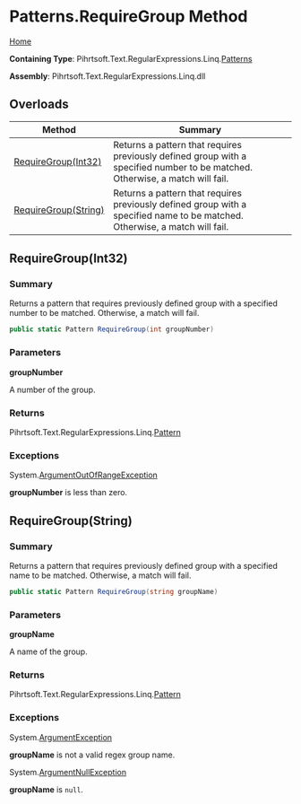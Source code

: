 # Patterns\.RequireGroup Method

[Home](../../../../../../README.md)

**Containing Type**: Pihrtsoft\.Text\.RegularExpressions\.Linq\.[Patterns](../README.md)

**Assembly**: Pihrtsoft\.Text\.RegularExpressions\.Linq\.dll

## Overloads

| Method | Summary |
| ------ | ------- |
| [RequireGroup(Int32)](#Pihrtsoft_Text_RegularExpressions_Linq_Patterns_RequireGroup_System_Int32_) | Returns a pattern that requires previously defined group with a specified number to be matched\. Otherwise, a match will fail\. |
| [RequireGroup(String)](#Pihrtsoft_Text_RegularExpressions_Linq_Patterns_RequireGroup_System_String_) | Returns a pattern that requires previously defined group with a specified name to be matched\. Otherwise, a match will fail\. |

## RequireGroup\(Int32\) <a name="Pihrtsoft_Text_RegularExpressions_Linq_Patterns_RequireGroup_System_Int32_"></a>

### Summary

Returns a pattern that requires previously defined group with a specified number to be matched\. Otherwise, a match will fail\.

```csharp
public static Pattern RequireGroup(int groupNumber)
```

### Parameters

**groupNumber**

A number of the group\.

### Returns

Pihrtsoft\.Text\.RegularExpressions\.Linq\.[Pattern](../../Pattern/README.md)

### Exceptions

System\.[ArgumentOutOfRangeException](https://docs.microsoft.com/en-us/dotnet/api/system.argumentoutofrangeexception)

**groupNumber** is less than zero\.

## RequireGroup\(String\) <a name="Pihrtsoft_Text_RegularExpressions_Linq_Patterns_RequireGroup_System_String_"></a>

### Summary

Returns a pattern that requires previously defined group with a specified name to be matched\. Otherwise, a match will fail\.

```csharp
public static Pattern RequireGroup(string groupName)
```

### Parameters

**groupName**

A name of the group\.

### Returns

Pihrtsoft\.Text\.RegularExpressions\.Linq\.[Pattern](../../Pattern/README.md)

### Exceptions

System\.[ArgumentException](https://docs.microsoft.com/en-us/dotnet/api/system.argumentexception)

**groupName** is not a valid regex group name\.

System\.[ArgumentNullException](https://docs.microsoft.com/en-us/dotnet/api/system.argumentnullexception)

**groupName** is `null`\.

